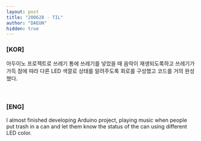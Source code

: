 ```yaml
---
layout: post
title: "200628 - TIL"
author: "DAEUN"
hidden: true
---
```


### [KOR]
아두이노 프로젝트로 쓰레기 통에 쓰레기를 넣었을 때 음악이 재생되도록하고 쓰레기가 가득 참에 따라 다른 LED 색깔로 상태를 알려주도록 회로를 구성했고 코드를 거의 완성했다.
<br><br><br>
### [ENG]
I almost finished developing Arduino project, playing music when people put trash in a can and let them know the status of the can using different LED color.